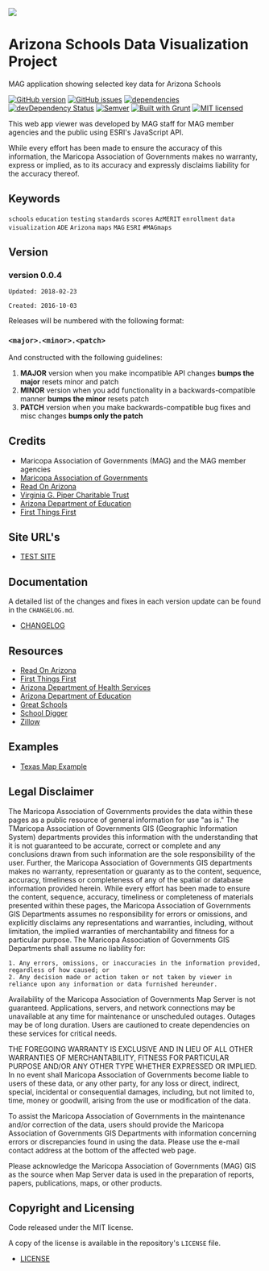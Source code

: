 ![](http://geo.azmag.gov/maps/readonaz/app/resources/img/maglogo_black.png)
# Arizona Schools Data Visualization Project #
MAG application showing selected key data for Arizona Schools

[![GitHub version](https://badge.fury.io/gh/vwolfley%2SchoolsData-App.svg)](https://badge.fury.io/gh/vwolfley%2SchoolsData-App)
[![GitHub issues](https://img.shields.io/github/issues/vwolfley/SchoolsData-App.svg)](https://github.com/vwolfley/SchoolsData-App/issues)
[![dependencies](https://david-dm.org/vwolfley/SchoolsData-App.png)](https://david-dm.org/vwolfley/SchoolsData-App)
[![devDependency Status](https://david-dm.org/vwolfley/SchoolsData-App/dev-status.png)](https://david-dm.org/vwolfley/SchoolsData-App)
[![Semver](http://img.shields.io/SemVer/2.0.0.png)](http://semver.org/spec/v2.0.0.html)
[![Built with Grunt](https://cdn.gruntjs.com/builtwith.png)](http://gruntjs.com/)
[![MIT licensed](https://img.shields.io/badge/license-MIT-blue.svg)](https://opensource.org/licenses/MIT)

This web app viewer was developed by MAG staff for MAG member agencies and the public using ESRI's JavaScript API.

While every effort has been made to ensure the accuracy of this information, the Maricopa Association of Governments makes no warranty, express or implied, as to its accuracy and expressly disclaims liability for the accuracy thereof.

## Keywords

`schools` `education` `testing` `standards` `scores` `AzMERIT` `enrollment` `data` `visualization` `ADE` `Arizona` `maps` `MAG` `ESRI` `#MAGmaps`

## Version

### version 0.0.4 ###

 `Updated: 2018-02-23`

 `Created: 2016-10-03`

Releases will be numbered with the following format:

### **`<major>.<minor>.<patch>`** ###

And constructed with the following guidelines:

1. **MAJOR** version when you make incompatible API changes **bumps the major** resets minor and patch
2. **MINOR** version when you add functionality in a backwards-compatible manner **bumps the minor** resets patch
3. **PATCH** version when you make backwards-compatible bug fixes and misc changes **bumps only the patch**

## Credits

* Maricopa Association of Governments (MAG) and the MAG member agencies
* [Maricopa Association of Governments](http://www.azmag.gov/)
* [Read On Arizona](http://readonarizona.org/)
* [Virginia G. Piper Charitable Trust](http://pipertrust.org/)
* [Arizona Department of Education](http://www.azed.gov/)
* [First Things First](http://www.azftf.gov/Pages/default.aspx)

## Site URL's

* [TEST SITE](http://geo.azmag.gov/maps/tools/schools)

## Documentation

A detailed list of the changes and fixes in each version update can be found in the `CHANGELOG.md`.

* [CHANGELOG](CHANGELOG.md)

## Resources

* [Read On Arizona](http://readonarizona.org/)
* [First Things First](http://www.azftf.gov/Pages/default.aspx)
* [Arizona Department of Health Services](http://www.azdhs.gov/hsd/data/maps.htm)
* [Arizona Department of Education](http://www.azed.gov/)
* [Great Schools](http://www.greatschools.org/)
* [School Digger](http://www.schooldigger.com/)
* [Zillow](http://www.zillow.com/phoenix-az/schools/)

## Examples

* [Texas Map Example](http://tea-texas.maps.arcgis.com/apps/Solutions/s2.html?appid=8b1d6f13310a49f48aa7052fe13f505a)

## Legal Disclaimer

The Maricopa Association of Governments provides the data within these pages as a public resource of general information for use "as is." The TMaricopa Association of Governments GIS (Geographic Information System) departments provides this information with the understanding that it is not guaranteed to be accurate, correct or complete and any conclusions drawn from such information are the sole responsibility of the user. Further, the Maricopa Association of Governments GIS departments makes no warranty, representation or guaranty as to the content, sequence, accuracy, timeliness or completeness of any of the spatial or database information provided herein. While every effort has been made to ensure the content, sequence, accuracy, timeliness or completeness of materials presented within these pages, the Maricopa Association of Governments GIS Departments assumes no responsibility for errors or omissions, and explicitly disclaims any representations and warranties, including, without limitation, the implied warranties of merchantability and fitness for a particular purpose. The Maricopa Association of Governments GIS Departments shall assume no liability for:

    1. Any errors, omissions, or inaccuracies in the information provided, regardless of how caused; or
    2. Any decision made or action taken or not taken by viewer in reliance upon any information or data furnished hereunder.

Availability of the Maricopa Association of Governments Map Server is not guaranteed. Applications, servers, and network connections may be unavailable at any time for maintenance or unscheduled outages. Outages may be of long duration. Users are cautioned to create dependencies on these services for critical needs.

THE FOREGOING WARRANTY IS EXCLUSIVE AND IN LIEU OF ALL OTHER WARRANTIES OF MERCHANTABILITY, FITNESS FOR PARTICULAR PURPOSE AND/OR ANY OTHER TYPE WHETHER EXPRESSED OR IMPLIED. In no event shall Maricopa Association of Governments become liable to users of these data, or any other party, for any loss or direct, indirect, special, incidental or consequential damages, including, but not limited to, time, money or goodwill, arising from the use or modification of the data.

To assist the Maricopa Association of Governments in the maintenance and/or correction of the data, users should provide the Maricopa Association of Governments GIS Departments with information concerning errors or discrepancies found in using the data. Please use the e-mail contact address at the bottom of the affected web page.

Please acknowledge the Maricopa Association of Governments (MAG) GIS as the source when Map Server data is used in the preparation of reports, papers, publications, maps, or other products.

## Copyright and Licensing

Code released under the MIT license.

A copy of the license is available in the repository's `LICENSE` file.

* [LICENSE](LICENSE)
